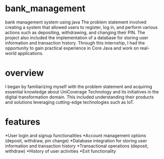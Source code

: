 # bank_management
bank management system using java
 The problem statement involved creating a system that allowed users to register, log in, and perform various actions such as depositing, withdrawing, and changing their PIN. The project also included the implementation of a database for storing user information and transaction history. Through this internship, I had the opportunity to gain practical experience in Core Java and work on real-world applications.
# overview
I began by familiarizing myself with the problem statement and acquiring essential knowledge about UniCoverage Technology and its initiatives in the digital transformation domain. This included understanding their products and solutions leveraging cutting-edge technologies such as IoT.
# features
*User login and signup functionalities
*Account management options (deposit, withdraw, pin change)
*Database integration for storing user information and transaction history
*Transactional operations (deposit, withdraw)
*History of user activities
*Exit functionality



